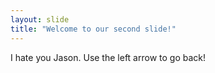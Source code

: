 ```yaml
---
layout: slide
title: "Welcome to our second slide!"
---
```

I hate you Jason.
Use the left arrow to go back!
